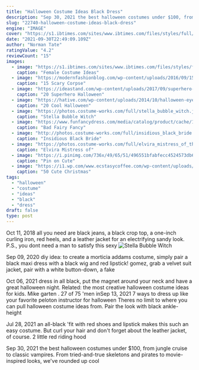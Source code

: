 ```yaml
---
title: "Halloween Costume Ideas Black Dress"
description: "Sep 30, 2021 the best halloween costumes under $100, from jungle cruise to classic vampires. From tried-and-true skeletons and pirates to movie-inspired looks, we've rounded up cool"
slug: "22740-halloween-costume-ideas-black-dress"
engine: "IMAGE"
cover: "https://s1.ibtimes.com/sites/www.ibtimes.com/files/styles/full/public/2011/10/18/175843.jpg"
date: "2021-09-30T22:49:09.109Z"
author: "Norman Tate"
ratingValue: "4.2"
reviewCount: "15"
images:
  - image: "https://s1.ibtimes.com/sites/www.ibtimes.com/files/styles/full/public/2011/10/18/175843.jpg"
    caption: "Female Costume Ideas"
  - image: "https://modernfashionblog.com/wp-content/uploads/2016/09/15-Scary-Corpse-Bride-Makeup-Looks-Ideas-For-Halloween-2016-11.jpg"
    caption: "15 Scary Corpse"
  - image: "https://ideastand.com/wp-content/uploads/2017/09/superhero-costumes/5-superhero-halloween-costume-diy-ideas.jpg"
    caption: "20 Superhero Halloween"
  - image: "https://hative.com/wp-content/uploads/2014/10/halloween-eye-makeup/11-halloween-eye-makeup-ideas.jpg"
    caption: "20 Cool Halloween"
  - image: "https://photos.costume-works.com/full/stella_bubble_witch.jpg"
    caption: "Stella Bubble Witch"
  - image: "https://www.funfancydress.com/media/catalog/product/cache/1/image/1200x/040ec09b1e35df139433887a97daa66f/F/U/FUN2292_b.jpg"
    caption: "Bad Fairy Fancy"
  - image: "http://photos.costume-works.com/full/insidious_black_bride.jpg"
    caption: "Insidious Black Bride"
  - image: "https://photos.costume-works.com/full/elvira_mistress_of_the_dark.jpg"
    caption: "Elvira Mistress of"
  - image: "https://i.pinimg.com/736x/49/65/51/496551bfabfecc4524573db62dcbadc4--devil-halloween-costumes-devil-costume.jpg"
    caption: "Pin on Cute"
  - image: "https://i1.wp.com/www.ecstasycoffee.com/wp-content/uploads/2016/10/Cute-Christmas-outfits.jpg"
    caption: "50 Cute Christmas"
tags:
  - "halloween"
  - "costume"
  - "ideas"
  - "black"
  - "dress"
draft: false
type: post
---
```


Oct 11, 2018 all you need are black jeans, a black crop top, a one-inch curling iron, red heels, and a leather jacket for an electrifying sandy look. P.S., you dont need a man to satisfy this sexy
![Stella Bubble Witch](https://photos.costume-works.com/full/stella_bubble_witch.jpg "Stella Bubble Witch")

Sep 09, 2020 diy idea: to create a morticia addams costume, simply pair a black maxi dress with a black wig and red lipstick! gomez, grab a velvet suit jacket, pair with a white button-down, a fake
<!--inArticleAds-->

<!--galleryOne-->

Oct 06, 2021 dress in all black, put the magnet around your neck and have a great halloween night.  Related: the most creative halloween costume ideas for kids. Mike garten . 27 of 75 'men inSep 13, 2021 7 ways to dress up like your favorite peloton instructor for halloween  Theres no limit to where you can pull halloween costume ideas from. Pair the look with black ankle-height
<!--inArticleAds-->

<!--galleryTwo-->

Jul 28, 2021 an all-black 'fit with red shoes and lipstick makes this such an easy costume. But curl your hair and don't forget about the leather jacket, of course. 2 little red riding hood
<!--galleryThree-->

Sep 30, 2021 the best halloween costumes under $100, from jungle cruise to classic vampires. From tried-and-true skeletons and pirates to movie-inspired looks, we've rounded up cool